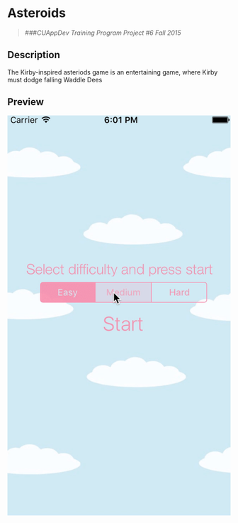# Asteroids
>###*CUAppDev Training Program Project #6 Fall 2015*

## Description
The Kirby-inspired asteriods game is an entertaining game, where Kirby must dodge falling Waddle Dees

## Preview
![Asteriods](/README/Asteriods.gif)
